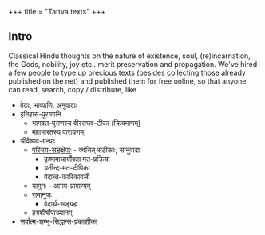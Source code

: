 +++
title = "Tattva texts"
+++

## Intro
Classical Hindu thoughts on the nature of existence, soul, (re)incarnation, the Gods, nobility, joy etc.. merit preservation and propagation. We've hired a few people to type up precious texts (besides collecting those already published on the net) and published them for free online, so that anyone can read, search, copy / distribute, like

- वेदाः, भाष्याणि, अनुवादाः 
- इतिहास-पुराणानि
  - भागवत-पुराणस्य वीरराघव-टीका (क्रियमाणम्)
  - महाभारतस्य पारायणम्
- श्रीवैष्णव-ग्रन्थाः
  - [परिचय-सङ्क्षेपाः](https://vishvasa.github.io/AgamaH_vaiShNavaH/rAmAnuja-sampradAyaH/tattvam/parichaya-sanxepAH/) - क्वचित् सटीकाः, सानुवादाः
    - कृष्णमाचार्योक्ता मत-प्रक्रिया
    - यतीन्द्र-मत-दीपिका
    - वेदान्त-कारिकावली
  - यामुनः - आगम-प्रामाण्यम्
  - रामानुजः
    - वेदार्थ-सङ्ग्रहः
  - हयशीर्षोपाख्यानम्
- सर्वात्म-शम्भु-सिद्धान्त-[प्रकाशीका](https://vishvasa.github.io/AgamaH_shaivaH/sampradAyaH/28-Agama-sampradAyaH/tattvam/sampradAyaH/aShTa-prakaraNa-shAkhA/parichaya-sanxepaH/sarvAtma-shambhu-siddhAnta-prakAshikA/)

<div class="js_include" url="/groups/dyuganga/projects/text/proofreading/contrib_related" unfilled newLevelForH1="1" includeTitle="false"> </div>  
